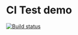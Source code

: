 # CI Test demo

[![Build status](https://ci.appveyor.com/api/projects/status/h47wkemy3x2kdyx6?svg=true)](https://ci.appveyor.com/project/Mikhail2538/typescript-new-type)